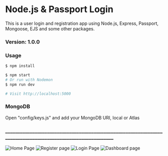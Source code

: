 # Node.js & Passport Login

This is a user login and registration app using Node.js, Express, Passport, Mongoose, EJS and some other packages.

### Version: 1.0.0

### Usage

```sh
$ npm install
```

```sh
$ npm start
# Or run with Nodemon
$ npm run dev

# Visit http://localhost:5000
```

### MongoDB

Open "config/keys.js" and add your MongoDB URI, local or Atlas
### ____________________________________________________________________________________________________________

![Home Page](https://user-images.githubusercontent.com/52414610/157414965-e8b5115d-14cc-48b9-a5d6-4ecd3b892b68.png)
![Register page](https://user-images.githubusercontent.com/52414610/157414971-93c80e89-87db-43f5-b15b-515fc3edba8c.png)
![Login Page](https://user-images.githubusercontent.com/52414610/157414976-6102808b-3583-487e-9dd8-d3193a82de2e.png)
![Dashboard page](https://user-images.githubusercontent.com/52414610/157414974-317f513a-73a8-4d54-b69e-d14878168c12.png)
